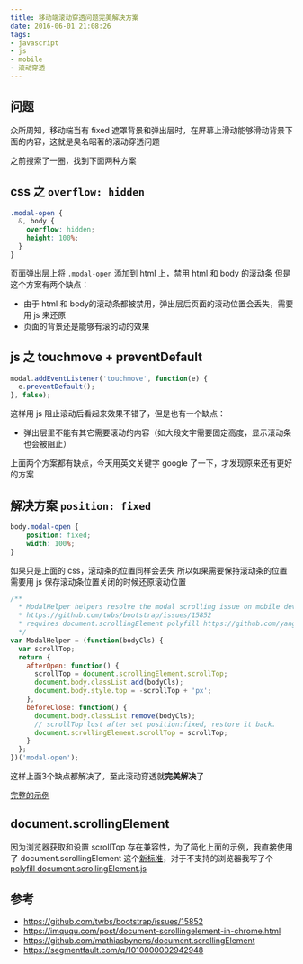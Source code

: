```yaml
---
title: 移动端滚动穿透问题完美解决方案
date: 2016-06-01 21:08:26
tags:
- javascript
- js
- mobile
- 滚动穿透
---
```


## 问题
众所周知，移动端当有 fixed 遮罩背景和弹出层时，在屏幕上滑动能够滑动背景下面的内容，这就是臭名昭著的滚动穿透问题

之前搜索了一圈，找到下面两种方案
<!-- more -->
## css 之 `overflow: hidden`
```scss
.modal-open {
  &, body {
    overflow: hidden;
    height: 100%;
  }
}
```
页面弹出层上将 `.modal-open` 添加到 html 上，禁用 html 和 body 的滚动条
但是这个方案有两个缺点：
 * 由于 html 和 body的滚动条都被禁用，弹出层后页面的滚动位置会丢失，需要用 js 来还原
 * 页面的背景还是能够有滚的动的效果

## js 之 touchmove + preventDefault
```js
modal.addEventListener('touchmove', function(e) {
  e.preventDefault();
}, false);
```
这样用 js 阻止滚动后看起来效果不错了，但是也有一个缺点：
* 弹出层里不能有其它需要滚动的内容（如大段文字需要固定高度，显示滚动条也会被阻止）

上面两个方案都有缺点，今天用英文关键字 google 了一下，才发现原来还有更好的方案
## 解决方案 `position: fixed`
```css
body.modal-open {
    position: fixed;
    width: 100%;
}
```
如果只是上面的 css，滚动条的位置同样会丢失
所以如果需要保持滚动条的位置需要用 js 保存滚动条位置关闭的时候还原滚动位置
```js
/**
  * ModalHelper helpers resolve the modal scrolling issue on mobile devices
  * https://github.com/twbs/bootstrap/issues/15852
  * requires document.scrollingElement polyfill https://github.com/yangg/scrolling-element
  */
var ModalHelper = (function(bodyCls) {
  var scrollTop;
  return {
    afterOpen: function() {
      scrollTop = document.scrollingElement.scrollTop;
      document.body.classList.add(bodyCls);
      document.body.style.top = -scrollTop + 'px';
    },
    beforeClose: function() {
      document.body.classList.remove(bodyCls);
      // scrollTop lost after set position:fixed, restore it back.
      document.scrollingElement.scrollTop = scrollTop;
    }
  };
})('modal-open');
```
这样上面3个缺点都解决了，至此滚动穿透就**完美解决**了

[完整的示例](/demo/modal-scroll.html)

## document.scrollingElement
因为浏览器获取和设置 scrollTop 存在兼容性，为了简化上面的示例，我直接使用了 document.scrollingElement 这个[新标准](https://developer.mozilla.org/en/docs/Web/API/document/scrollingElement)，对于不支持的浏览器我写了个 [polyfill document.scrollingElement.js](https://github.com/yangg/scrolling-element)

## 参考
* https://github.com/twbs/bootstrap/issues/15852
* https://imququ.com/post/document-scrollingelement-in-chrome.html
* https://github.com/mathiasbynens/document.scrollingElement
* https://segmentfault.com/q/1010000002942948
